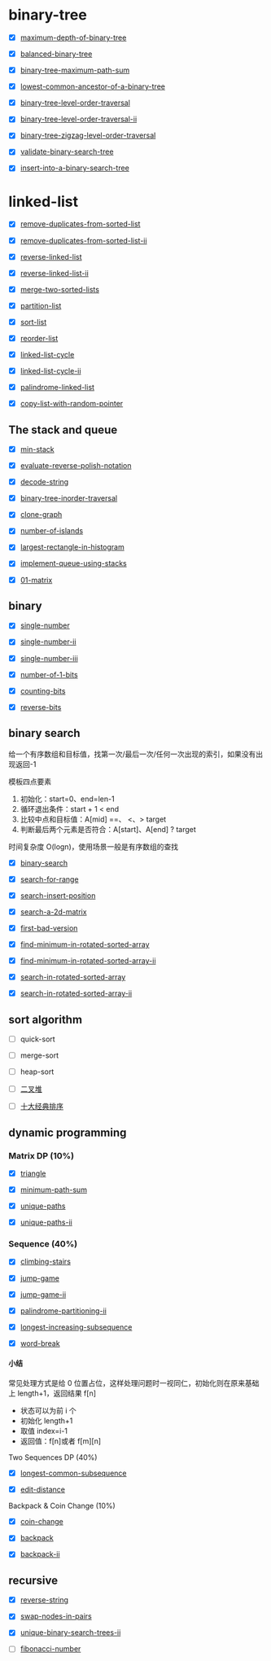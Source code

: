 # binary-tree

- [x] [maximum-depth-of-binary-tree](https://leetcode-cn.com/problems/maximum-depth-of-binary-tree/)

- [x] [balanced-binary-tree](https://leetcode-cn.com/problems/balanced-binary-tree/)

- [x] [binary-tree-maximum-path-sum](https://leetcode-cn.com/problems/binary-tree-maximum-path-sum/)

- [x] [lowest-common-ancestor-of-a-binary-tree](https://leetcode-cn.com/problems/lowest-common-ancestor-of-a-binary-tree/)

- [x] [binary-tree-level-order-traversal](https://leetcode-cn.com/problems/binary-tree-level-order-traversal/)

- [x] [binary-tree-level-order-traversal-ii](https://leetcode-cn.com/problems/binary-tree-level-order-traversal-ii/)

- [x] [binary-tree-zigzag-level-order-traversal](https://leetcode-cn.com/problems/binary-tree-zigzag-level-order-traversal/)

- [x] [validate-binary-search-tree](https://leetcode-cn.com/problems/validate-binary-search-tree/)

- [x] [insert-into-a-binary-search-tree](https://leetcode-cn.com/problems/insert-into-a-binary-search-tree/)

# linked-list

- [x] [remove-duplicates-from-sorted-list](https://leetcode-cn.com/problems/remove-duplicates-from-sorted-list/)

- [x] [remove-duplicates-from-sorted-list-ii](https://leetcode-cn.com/problems/remove-duplicates-from-sorted-list-ii/)

- [x] [reverse-linked-list](https://leetcode-cn.com/problems/reverse-linked-list/)

- [x] [reverse-linked-list-ii](https://leetcode-cn.com/problems/reverse-linked-list-ii/)

- [x] [merge-two-sorted-lists](https://leetcode-cn.com/problems/merge-two-sorted-lists/)

- [x] [partition-list](https://leetcode-cn.com/problems/partition-list/)

- [x] [sort-list](https://leetcode-cn.com/problems/sort-list/)

- [x] [reorder-list](https://leetcode-cn.com/problems/reorder-list/)

- [x] [linked-list-cycle](https://leetcode-cn.com/problems/linked-list-cycle/)

- [x] [linked-list-cycle-ii](https://leetcode-cn.com/problems/linked-list-cycle-ii/)

- [x] [palindrome-linked-list](https://leetcode-cn.com/problems/palindrome-linked-list/)

- [x] [copy-list-with-random-pointer](https://leetcode-cn.com/problems/copy-list-with-random-pointer/)

## The stack and queue

- [x] [min-stack](https://leetcode-cn.com/problems/min-stack/)

- [x] [evaluate-reverse-polish-notation](https://leetcode-cn.com/problems/evaluate-reverse-polish-notation/)

- [x] [decode-string](https://leetcode-cn.com/problems/decode-string/)

- [x] [binary-tree-inorder-traversal](https://leetcode-cn.com/problems/binary-tree-inorder-traversal/)

- [x] [clone-graph](https://leetcode-cn.com/problems/clone-graph/)

- [x] [number-of-islands](https://leetcode-cn.com/problems/number-of-islands/)

- [x] [largest-rectangle-in-histogram](https://leetcode-cn.com/problems/largest-rectangle-in-histogram/)

- [x] [implement-queue-using-stacks](https://leetcode-cn.com/problems/implement-queue-using-stacks/)

- [x] [01-matrix](https://leetcode-cn.com/problems/01-matrix/)

## binary

- [x] [single-number](https://leetcode-cn.com/problems/single-number/)

- [x] [single-number-ii](https://leetcode-cn.com/problems/single-number-ii/)

- [x] [single-number-iii](https://leetcode-cn.com/problems/single-number-iii/)

- [x] [number-of-1-bits](https://leetcode-cn.com/problems/number-of-1-bits/)

- [x] [counting-bits](https://leetcode-cn.com/problems/counting-bits/)

- [x] [reverse-bits](https://leetcode-cn.com/problems/reverse-bits/)

## binary search

给一个有序数组和目标值，找第一次/最后一次/任何一次出现的索引，如果没有出现返回-1

模板四点要素
1. 初始化：start=0、end=len-1
2. 循环退出条件：start + 1 < end
3. 比较中点和目标值：A[mid] ==、 <、> target
4. 判断最后两个元素是否符合：A[start]、A[end] ? target

时间复杂度 O(logn)，使用场景一般是有序数组的查找

- [x] [binary-search](https://leetcode-cn.com/problems/binary-search/)

- [x] [search-for-range](https://www.lintcode.com/problem/search-for-a-range/description)

- [x] [search-insert-position](https://leetcode-cn.com/problems/search-insert-position/)

- [x] [search-a-2d-matrix](https://leetcode-cn.com/problems/search-a-2d-matrix/)

- [x] [first-bad-version](https://leetcode-cn.com/problems/first-bad-version/)

- [x] [find-minimum-in-rotated-sorted-array](https://leetcode-cn.com/problems/find-minimum-in-rotated-sorted-array/)

- [x] [find-minimum-in-rotated-sorted-array-ii](https://leetcode-cn.com/problems/find-minimum-in-rotated-sorted-array-ii/)

- [x] [search-in-rotated-sorted-array](https://leetcode-cn.com/problems/search-in-rotated-sorted-array/)

- [x] [search-in-rotated-sorted-array-ii](https://leetcode-cn.com/problems/search-in-rotated-sorted-array-ii/)

## sort algorithm

- [ ] quick-sort

- [ ] merge-sort

- [ ] heap-sort

- [ ] [二叉堆](https://labuladong.github.io/algo/di-yi-zhan-da78c/shou-ba-sh-daeca/er-cha-dui-1a386/)

- [ ] [十大经典排序](https://www.cnblogs.com/onepixel/p/7674659.html)

## dynamic programming

### Matrix DP (10%)

- [x] [triangle](https://leetcode-cn.com/problems/triangle/)

- [x] [minimum-path-sum](https://leetcode-cn.com/problems/minimum-path-sum/)

- [x] [unique-paths](https://leetcode-cn.com/problems/unique-paths/)

- [x] [unique-paths-ii](https://leetcode-cn.com/problems/unique-paths-ii/)

### Sequence (40%)

- [x] [climbing-stairs](https://leetcode-cn.com/problems/climbing-stairs/)

- [x] [jump-game](https://leetcode-cn.com/problems/jump-game/)

- [x] [jump-game-ii](https://leetcode-cn.com/problems/jump-game-ii/)

- [x] [palindrome-partitioning-ii](https://leetcode-cn.com/problems/palindrome-partitioning-ii/)

- [x] [longest-increasing-subsequence](https://leetcode-cn.com/problems/longest-increasing-subsequence/)

- [x] [word-break](https://leetcode-cn.com/problems/word-break/)

#### 小结
常见处理方式是给 0 位置占位，这样处理问题时一视同仁，初始化则在原来基础上 length+1，返回结果 f[n]
- 状态可以为前 i 个
- 初始化 length+1
- 取值 index=i-1
- 返回值：f[n]或者 f[m][n]

Two Sequences DP (40%)

- [x] [longest-common-subsequence](https://leetcode-cn.com/problems/longest-common-subsequence/)

- [x] [edit-distance](https://leetcode-cn.com/problems/edit-distance/)

Backpack & Coin Change (10%)

- [x] [coin-change](https://leetcode-cn.com/problems/coin-change/)

- [x] [backpack](https://www.lintcode.com/problem/backpack/description)

- [x] [backpack-ii](https://www.lintcode.com/problem/backpack-ii/description)

## recursive

- [x] [reverse-string](https://leetcode-cn.com/problems/reverse-string/)

- [x] [swap-nodes-in-pairs](https://leetcode-cn.com/problems/swap-nodes-in-pairs/)

- [x] [unique-binary-search-trees-ii](https://leetcode-cn.com/problems/unique-binary-search-trees-ii/)

- [ ] [fibonacci-number](https://leetcode-cn.com/problems/fibonacci-number/)